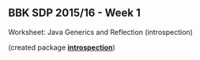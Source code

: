 ## BBK SDP 2015/16 - Week 1
Worksheet: Java Generics and Reflection (introspection)

(created package [**introspection**][1])

[1]: https://github.com/f-bartholomews/SDP/tree/master/exercises/week_01/src/introspection
